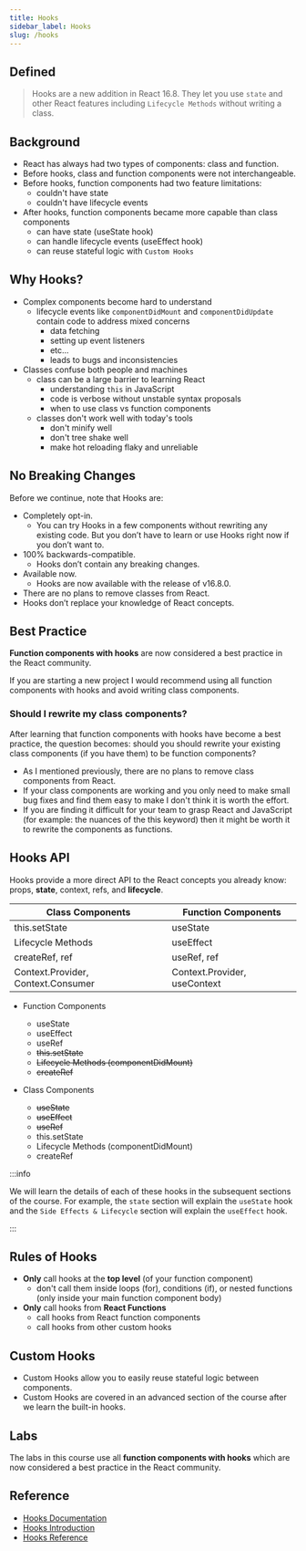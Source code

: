 ```yaml
---
title: Hooks
sidebar_label: Hooks
slug: /hooks
---
```


## Defined

> Hooks are a new addition in React 16.8. They let you use `state` and other React features including `Lifecycle Methods` without writing a class.

## Background

- React has always had two types of components: class and function.
- Before hooks, class and function components were not interchangeable.
- Before hooks, function components had two feature limitations:
  - couldn't have state
  - couldn't have lifecycle events
- After hooks, function components became more capable than class components
  - can have state (useState hook)
  - can handle lifecycle events (useEffect hook)
  - can reuse stateful logic with `Custom Hooks`

## Why Hooks?

- Complex components become hard to understand
  - lifecycle events like `componentDidMount` and `componentDidUpdate` contain code to address mixed concerns
    - data fetching
    - setting up event listeners
    - etc...
    - leads to bugs and inconsistencies
- Classes confuse both people and machines
  - class can be a large barrier to learning React
    - understanding `this` in JavaScript
    - code is verbose without unstable syntax proposals
    - when to use class vs function components
  - classes don't work well with today's tools
    - don't minify well
    - don't tree shake well
    - make hot reloading flaky and unreliable

## No Breaking Changes

Before we continue, note that Hooks are:

- Completely opt-in.
  - You can try Hooks in a few components without rewriting any existing code. But you don’t have to learn or use Hooks right now if you don’t want to.
- 100% backwards-compatible.
  - Hooks don’t contain any breaking changes.
- Available now.
  - Hooks are now available with the release of v16.8.0.
- There are no plans to remove classes from React.
- Hooks don’t replace your knowledge of React concepts.

## Best Practice

**Function components with hooks** are now considered a best practice in the React community.

If you are starting a new project I would recommend using all function components with hooks and avoid writing class components.

### Should I rewrite my class components?

After learning that function components with hooks have become a best practice, the question becomes: should you should rewrite your existing class components (if you have them) to be function components?

- As I mentioned previously, there are no plans to remove class components from React.
- If your class components are working and you only need to make small bug fixes and find them easy to make I don't think it is worth the effort.
- If you are finding it difficult for your team to grasp React and JavaScript (for example: the nuances of the this keyword) then it might be worth it to rewrite the components as functions.

## Hooks API

Hooks provide a more direct API to the React concepts you already know: props, **state**, context, refs, and **lifecycle**.

| Class Components                   | Function Components          |
| ---------------------------------- | ---------------------------- |
| this.setState                      | useState                     |
| Lifecycle Methods                  | useEffect                    |
| createRef, ref                     | useRef, ref                  |
| Context.Provider, Context.Consumer | Context.Provider, useContext |

- Function Components

  - useState
  - useEffect
  - useRef
  - ~~this.setState~~
  - ~~Lifecycle Methods (componentDidMount)~~
  - ~~createRef~~

- Class Components
  - ~~useState~~
  - ~~useEffect~~
  - ~~useRef~~
  - this.setState
  - Lifecycle Methods (componentDidMount)
  - createRef

:::info

We will learn the details of each of these hooks in the subsequent sections of the course. For example, the `state` section will explain the `useState` hook and the `Side Effects & Lifecycle` section will explain the `useEffect` hook.

:::

## Rules of Hooks

- **Only** call hooks at the **top level** (of your function component)
  - don't call them inside loops (for), conditions (if), or nested functions (only inside your main function component body)
- **Only** call hooks from **React Functions**
  - call hooks from React function components
  - call hooks from other custom hooks

## Custom Hooks

- Custom Hooks allow you to easily reuse stateful logic between components.
- Custom Hooks are covered in an advanced section of the course after we learn the built-in hooks.

## Labs

The labs in this course use all **function components with hooks** which are now considered a best practice in the React community.

## Reference

- [Hooks Documentation](https://reactjs.org/docs/hooks-overview.html)
- [Hooks Introduction](https://academind.com/learn/react/react-hooks-introduction/)
- [Hooks Reference](https://reactjs.org/docs/hooks-reference.html)
